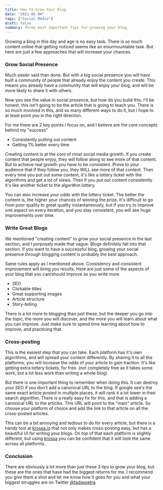 ```yaml
---
title: How To Grow Your Blog
date: "2021-05-04"
tags: ["Social Media"]
draft: false
summary: Three most important tips for growing your blog.
---
```


Growing a blog in this day and age is no easy task. There is so much content online that getting noticed seems like an insurmountable task. But here are just a few approaches that will increase your chances. 

### Grow Social Presence
Much easier said than done. But with a big social presence you will have built a community of people that already enjoy the content you create. This means you already have a community that will enjoy your blog, and will be more likely to share it with others.

Now you see the value in social presence, but how do you build this. I'll be honest, this isn't going to be the article that is going to teach you. There is so much involved in this, and so many different ways to do it, but I hope to at least point you in the right direction.

For me there are 2 key points I focus on, and I believe are the core concepts behind my "success"

* Consistently putting out content
* Getting 1% better every time

Creating content is at the core of most social media growth. If you create content that people enjoy, they will follow along to see more of that content. But to achieve real growth you have to be consistent. Prove to your audience that if they follow you, they WILL see more of that content. Then every time you put out some content, it's like a lottery ticket with the algorithms and get a lot of views. Then if you put out content consistently it's like another ticket to the algorithm lottery.

You can also increase your odds with the lottery ticket. The better the content is, the higher your chances of winning the prize. It's difficult to go from poor quality to great quality instantaneously, but if you try to improve one aspect on every iteration, and you stay consistent, you will see huge improvements over time. 

### Write Great Blogs
We mentioned "creating content" to grow your social presence in the last section, and I purposely made that vague. Blogs definitely fall into that section. If you want to have a successful blog, growing your social presence through blogging content is probably the best approach.

Same rules apply as I mentioned above. Consistency and consistent improvement will bring you results. Here are just some of the aspects of your blog that you can/should improve as you write more. 

* SEO
* Clickable titles
* Great supporting images
* Article structure
* Story-telling

There is a lot more to blogging than just these, but the deeper you go into the topic, the more you will discover, and the more you will learn about what you can improve. Just make sure to spend time learning about how to improve, and practicing that.

### Cross-posting
This is the easiest step that you can take. Each platform has it's own algorithms, and will spread your content differently. By sharing it to all the platforms, you will increase the odds of your article to gain traction. It's like getting extra lottery tickets, for free. (not completely free as it takes some work, but a lot less work than writing a whole blog)

But there is one important thing to remember when doing this. It can destroy your SEO if you don't add a canonical URL to the blog. If google see's the same exact article posted in multiple places, it will rank it a lot lower in their search algorithm. There is a really easy fix for this, and that is adding a canonical URL to the articles. This URL will point to the "main" article. So choose your platform of choice and add the link to that article on all the cross-posted articles.

This can be a bit annoying and tedious to do for every article, but there is a handy tool at [krossa.io](https://www.krossa.io) that not only makes cross-posting easy, but has a beautiful UI for writing your blogs. On top of that each platform is slightly different, but using [krossa](https://www.krossa.io) you can be confident that it will look the same across all platforms.

### Conclusion
There are obviously a lot more than just these 3 tips to grow your blog, but these are the ones that have had the biggest returns for me. I recommend you give them a shot and let me know how it goes for you and what your biggest struggles are on Twitter [@tadaspetra](https://twitter.com/tadaspetra)
